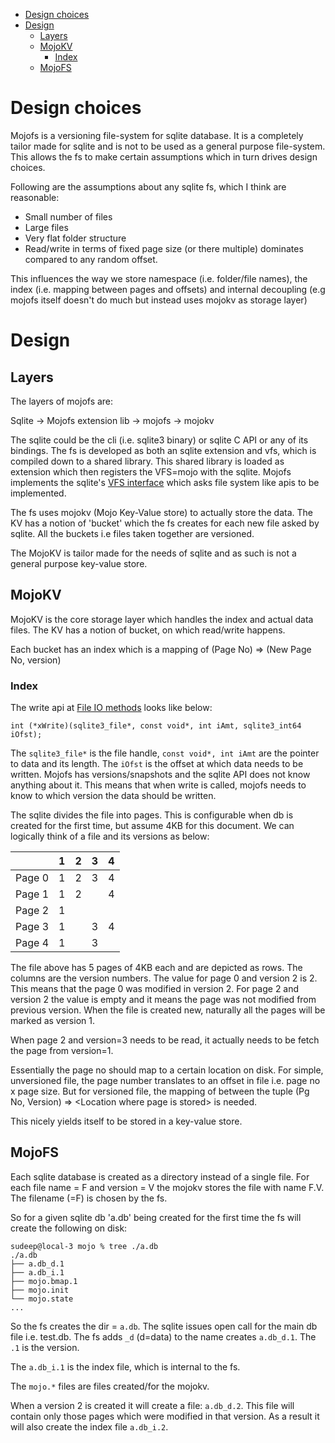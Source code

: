 - [Design choices](#design-choices)
- [Design](#design)
  - [Layers](#layers)
  - [MojoKV](#mojokv)
    - [Index](#index)
  - [MojoFS](#mojofs)

# Design choices

Mojofs is a versioning file-system for sqlite database. It is a completely tailor made for sqlite and is not
to be used as a general purpose file-system. This allows the fs to make certain assumptions which in turn drives design choices. 

Following are the assumptions about any sqlite fs, which I think are reasonable:

* Small number of files
* Large files
* Very flat folder structure
* Read/write in terms of fixed page size (or there multiple) dominates compared to any random offset.

This influences the way we store namespace (i.e. folder/file names), the index (i.e. mapping between pages and offsets) and internal decoupling (e.g mojofs itself doesn't do much but instead uses mojokv as storage layer)

# Design

## Layers

The layers of mojofs are:

Sqlite -> Mojofs extension lib -> mojofs -> mojokv

The sqlite could be the cli (i.e. sqlite3 binary) or sqlite C API or any of its bindings. 
The fs is developed as both an sqlite extension and vfs, which is compiled down to a shared library.
This shared library is loaded as extension which then registers the VFS=mojo with the sqlite.
Mojofs implements the sqlite's [VFS interface](https://www.sqlite.org/vfs.html) which asks file system like apis to be implemented.

The fs uses mojokv (Mojo Key-Value store) to actually store the data. The KV has a notion of 'bucket' which the fs creates for each new file asked by sqlite. All the buckets i.e files taken together are versioned.

The MojoKV is tailor made for the needs of sqlite and as such is not a general purpose key-value store.

## MojoKV

MojoKV is the core storage layer which handles the index and actual data files.
The KV has a notion of bucket, on which read/write happens.

Each bucket has an index which is a mapping of (Page No) => (New Page No, version)

### Index

The write api at [File IO methods](https://www.sqlite.org/c3ref/io_methods.html) looks like below:

```
int (*xWrite)(sqlite3_file*, const void*, int iAmt, sqlite3_int64 iOfst);
```

The `sqlite3_file*` is the file handle, `const void*, int iAmt` are the pointer to data and its length. The `iOfst` is the offset at which data needs to be written. Mojofs has versions/snapshots and the sqlite API does not know anything about it. This means that when write is called, mojofs needs to know to which version the data should be written.

The sqlite divides the file into pages. This is configurable when db is created for the first time, but assume 4KB for this document. We can logically think of a file and its versions as below:

|      |1|2|3|4|
|------|-|-|-|-|
|Page 0|1|2|3|4|
|Page 1|1|2| |4|
|Page 2|1| | | |
|Page 3|1| |3|4|
|Page 4|1| |3| |

The file above has 5 pages of 4KB each and are depicted as rows. The columns are the version numbers.
The value for page 0 and version 2 is 2. This means that the page 0 was modified in version 2.
For page 2 and version 2 the value is empty and it means the page was not modified from previous version.
When the file is created new, naturally all the pages will be marked as version 1.

When page 2 and version=3 needs to be read, it actually needs to be fetch the page from version=1.

Essentially the page no should map to a certain location on disk.
For simple, unversioned file, the page number translates to an offset in file i.e. page no x page size.
But for versioned file, the mapping of between the tuple (Pg No, Version) => \<Location where page is stored\> is needed.

This nicely yields itself to be stored in a key-value store.

## MojoFS

Each sqlite database is created as a directory instead of a single file.
For each file name = F and version = V the mojokv stores the file with name F.V.
The filename (=F) is chosen by the fs. 

So for a given sqlite db 'a.db' being created for the first time the fs will create the following on disk:

```
sudeep@local-3 mojo % tree ./a.db 
./a.db
├── a.db_d.1
├── a.db_i.1
├── mojo.bmap.1
├── mojo.init
└── mojo.state
...
```

So the fs creates the dir = `a.db`. The sqlite issues open call for the main db file i.e. test.db. 
The fs adds `_d` (d=data) to the name creates `a.db_d.1`. The `.1` is the version.

The `a.db_i.1` is the index file, which is internal to the fs.

The `mojo.*` files are files created/for the mojokv.

When a version 2 is created it will create a file: `a.db_d.2`. This file will contain only those pages which were modified in that version. 
As a result it will also create the index file `a.db_i.2`.
